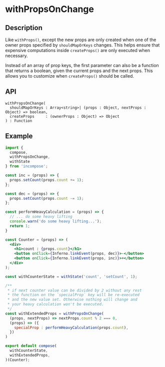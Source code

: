 # withPropsOnChange
## Description
Like `withProps()`, except the new props are only created when one of the owner props specified by `shouldMapOrKeys` changes. This helps ensure that expensive computations inside `createProps()` are only executed when necessary.

Instead of an array of prop keys, the first parameter can also be a function that returns a boolean, given the current props and the next props. This allows you to customize when `createProps()` should be called.

## API
```
withPropsOnChange(
  shouldMapOrKeys : Array<string>| (props : Object, nextProps : Object) => boolean,
  createProps     : (ownerProps : Object) => Object
) : Function
```

## Example
```jsx
import {
  compose,
  withPropsOnChange,
  withState
} from 'incompose';

const inc = (props) => {
  props.setCount(props.count += 1);
};

const dec = (props) => {
  props.setCount(props.count -= 1);
};

const performHeavyCalculation = (props) => {
  // ... do some heavy lifting
  console.warn('do some heavy lifting...');
  return 1;
}

const Counter = (props) => (
  <div>
    <h1>count : {props.count}</h1>
    <button onClick={Inferno.linkEvent(props, dec)}>-</button>
    <button onClick={Inferno.linkEvent(props, inc)}>+</button>
  </div>
);

const withCounterState = withState('count', 'setCount', 1);

/**
 * if next counter value can be divided by 2 without any rest
 * the function on the `specialProp` key will be re-executed
 * and the new value set. Otherwise nothing will change and
 * your heavy calculation won't be executed.
 */
const withExtendedProps = withPropsOnChange(
  (props, nextProps) => nextProps.count % 2 === 0,
  (props) => ({
    specialProp : performHeavyCalculation(props.count),
  })
)

export default compose(
  withCounterState,
  withExtendedProps,
)(Counter);
```
